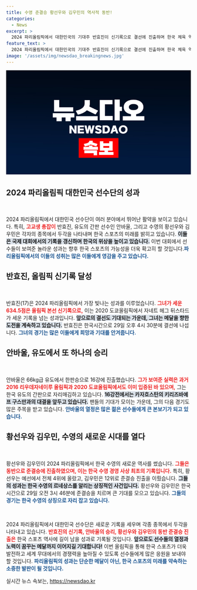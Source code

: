 ```yaml
---
title: 수영 준결승 황선우와 김우민의 역사적 동반!
categories:
  - News
excerpt: >
  2024 파리올림픽에서 대한민국의 기대주 반효진이 신기록으로 결선에 진출하며 한국 체육 역사에 이름을 새겼습니다. 유도 안바울과 수영의 황선우·김우민도 줄줄이 기록을 세우며 메달에 도전합니다!
feature_text: >
  2024 파리올림픽에서 대한민국의 기대주 반효진이 신기록으로 결선에 진출하며 한국 체육 역사에 이름을 새겼습니다. 유도 안바울과 수영의 황선우·김우민도 줄줄이 기록을 세우며 메달에 도전합니다!
image: '/assets/img/newsdao_breakingnews.jpg'
---
```


<p><img src="/assets/img/newsdao_breakingnews.jpg" alt="ranknews 속보" /></p>

<h2 data-ke-size="size26">2024 파리올림픽 대한민국 선수단의 성과</h2>

<p data-ke-size="size16">&nbsp;</p>

<p>2024 파리올림픽에서 대한민국 선수단이 여러 분야에서 뛰어난 활약을 보이고 있습니다. 특히, <b><span style="color: #ee2323;">고교생 총잡이</span></b> 반효진, 유도의 간판 선수인 안바울, 그리고 수영의 황선우와 김우민은 각자의 종목에서 두각을 나타내며 한국 스포츠의 미래를 밝히고 있습니다. <b><span style="background-color: #21538527;">이들은 국제 대회에서의 기록을 갱신하며 한국의 위상을 높이고 있습니다.</span></b> 이번 대회에서 선수들이 보여준 놀라운 성과는 향후 한국 스포츠의 가능성을 더욱 확고히 할 것입니다.<b><span style="color: #1a5490;">파리올림픽에서의 이들의 성취는 많은 이들에게 영감을 주고 있습니다.</span></b></p>

<h2 data-ke-size="size26">반효진, 올림픽 신기록 달성</h2>

<p data-ke-size="size16">&nbsp;</p>

<p>반효진(17)은 2024 파리올림픽에서 가장 빛나는 성과를 이루었습니다. <b><span style="color: #ee2323;">그녀가 세운 634.5점은 올림픽 본선 신기록으로,</span></b> 이는 2020 도쿄올림픽에서 자네트 헤그 뒤스타드가 세운 기록을 넘는 성과입니다. <b><span style="background-color: #21538527;">앞으로의 결선도 기대되는 가운데, 그녀는 메달을 향한 도전을 계속하고 있습니다.</span></b> 반효진은 한국시간으로 29일 오후 4시 30분에 결선에 나섭니다. <b><span style="color: #1a5490;">그녀의 경기는 많은 이들에게 희망과 기대를 안겨줍니다.</span></b></p>

<h2 data-ke-size="size26">안바울, 유도에서 또 하나의 승리</h2>

<p data-ke-size="size16">&nbsp;</p>

<p>안바울은 66kg급 유도에서 한판승으로 16강에 진출했습니다. <b><span style="color: #ee2323;">그가 보여준 실력은 과거 2016 리우데자네이루 올림픽과 2020 도쿄올림픽에서도 이미 입증된 바 있으며,</span></b> 그는 한국 유도의 간판으로 자리매김하고 있습니다. <b><span style="background-color: #21538527;">16강전에서는 카자흐스탄의 키리즈바예프 구스만과의 대결을 앞두고 있습니다.</span></b> 팬들의 기대가 모이는 가운데, 그의 다음 경기도 많은 주목을 받고 있습니다. <b><span style="color: #1a5490;">안바울의 열정은 많은 젊은 선수들에게 큰 본보기가 되고 있습니다.</span></b></p>

<h2 data-ke-size="size26">황선우와 김우민, 수영의 새로운 시대를 열다</h2>

<p data-ke-size="size16">&nbsp;</p>

<p>황선우와 김우민이 2024 파리올림픽에서 한국 수영의 새로운 역사를 썼습니다. <b><span style="color: #ee2323;">그들은 동반으로 준결승에 진출하였으며, 이는 한국 수영 경영 사상 최초의 기록입니다.</span></b> 특히, 황선우는 예선에서 전체 4위에 올랐고, 김우민은 12위로 준결승 진출을 이뤘습니다. <b><span style="background-color: #21538527;">그들의 성과는 한국 수영의 르네상스를 알리는 상징적인 사건입니다.</span></b> 황선우와 김우민은 한국시간으로 29일 오전 3시 46분에 준결승을 치르며 큰 기대를 모으고 있습니다. <b><span style="color: #1a5490;">그들의 경기는 한국 수영의 상징으로 자리 잡고 있습니다.</span></b></p>

<p data-ke-size="size16">&nbsp;</p>

<p>2024 파리올림픽에서 대한민국 선수단은 새로운 기록을 세우며 각종 종목에서 두각을 나타내고 있습니다. <b><span style="color: #ee2323;">반효진의 신기록, 안바울의 승리, 황선우와 김우민의 동반 준결승 진출은</span></b> 한국 스포츠 역사에 길이 남을 성과로 기록될 것입니다. <b><span style="background-color: #21538527;">앞으로도 선수들의 열정과 노력이 꿈꾸는 메달까지 이어지길 기대합니다!</span></b> 이번 올림픽을 통해 한국 스포츠가 더욱 발전하고 세계 무대에서의 경쟁력을 높아질 수 있도록 선수들에게 많은 응원을 보내야 할 것입니다. <b><span style="color: #1a5490;">파리올림픽의 성과는 단순한 메달이 아닌, 한국 스포츠의 미래를 약속하는 소중한 발판이 될 것입니다.</span></b></p>
실시간 뉴스 속보는, <a href="https://newsdao.kr" rel="dofollow">https://newsdao.kr</a>


